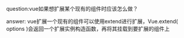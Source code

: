question:vue如果想扩展某个现有的组件时应该怎么做？

answer:
vue扩展一个现有的组件可以使用extend进行扩展，Vue.extend( options )会返回一个扩展实例构造函数，再将其挂载到要扩展的组件上